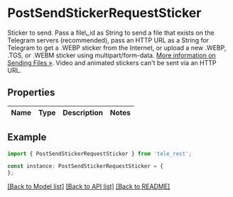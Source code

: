 # PostSendStickerRequestSticker

Sticker to send. Pass a file\\_id as String to send a file that exists on the Telegram servers (recommended), pass an HTTP URL as a String for Telegram to get a .WEBP sticker from the Internet, or upload a new .WEBP, .TGS, or .WEBM sticker using multipart/form-data. [More information on Sending Files »](https://core.telegram.org/bots/api/#sending-files). Video and animated stickers can\'t be sent via an HTTP URL.

## Properties

Name | Type | Description | Notes
------------ | ------------- | ------------- | -------------

## Example

```typescript
import { PostSendStickerRequestSticker } from 'tele_rest';

const instance: PostSendStickerRequestSticker = {
};
```

[[Back to Model list]](../README.md#documentation-for-models) [[Back to API list]](../README.md#documentation-for-api-endpoints) [[Back to README]](../README.md)
